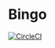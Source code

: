 # Bingo

[![CircleCI](https://circleci.com/gh/sgykfjsm/bingo.svg?style=svg)](https://circleci.com/gh/sgykfjsm/bingo)
